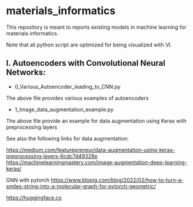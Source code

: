# materials_informatics

This repository is meant to reports existing models in machine learning for materials informatics.

Note that all python script are optimized for being visualized with VI. 

I. Autoencoders with Convolutional Neural Networks:
---------------------------------------------------

* 0_Various_Autoencoder_leading_to_CNN.py

The above file provides various examples of autoencoders 

* 1_Image_data_augmentation_example.py

The above file provide an example for data augmentation using Keras with preprocessing layers

See also the following links for data augmentation:

https://medium.com/featurepreneur/data-augmentation-using-keras-preprocessing-layers-6cdc7d49328e
https://machinelearningmastery.com/image-augmentation-deep-learning-keras/



GNN with pytorch
https://www.blopig.com/blog/2022/02/how-to-turn-a-smiles-string-into-a-molecular-graph-for-pytorch-geometric/


https://huggingface.co
